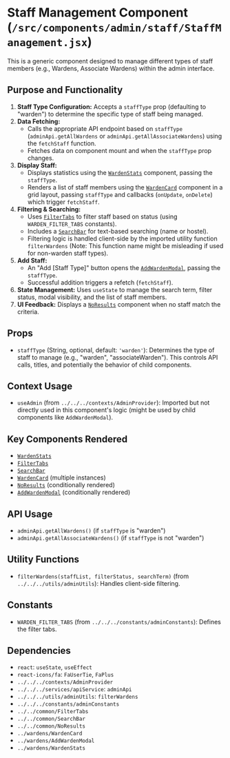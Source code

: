 # Staff Management Component (`/src/components/admin/staff/StaffManagement.jsx`)

This is a generic component designed to manage different types of staff members (e.g., Wardens, Associate Wardens) within the admin interface.

## Purpose and Functionality

1.  **Staff Type Configuration:** Accepts a `staffType` prop (defaulting to "warden") to determine the specific type of staff being managed.
2.  **Data Fetching:**
    - Calls the appropriate API endpoint based on `staffType` (`adminApi.getAllWardens` or `adminApi.getAllAssociateWardens`) using the `fetchStaff` function.
    - Fetches data on component mount and when the `staffType` prop changes.
3.  **Display Staff:**
    - Displays statistics using the [`WardenStats`](../wardens/WardenStats.md) component, passing the `staffType`.
    - Renders a list of staff members using the [`WardenCard`](../wardens/WardenCard.md) component in a grid layout, passing `staffType` and callbacks (`onUpdate`, `onDelete`) which trigger `fetchStaff`.
4.  **Filtering & Searching:**
    - Uses [`FilterTabs`](../../common/FilterTabs.md) to filter staff based on status (using `WARDEN_FILTER_TABS` constants).
    - Includes a [`SearchBar`](../../common/SearchBar.md) for text-based searching (name or hostel).
    - Filtering logic is handled client-side by the imported utility function `filterWardens` (Note: This function name might be misleading if used for non-warden staff types).
5.  **Add Staff:**
    - An "Add [Staff Type]" button opens the [`AddWardenModal`](../wardens/AddWardenModal.md), passing the `staffType`.
    - Successful addition triggers a refetch (`fetchStaff`).
6.  **State Management:** Uses `useState` to manage the search term, filter status, modal visibility, and the list of staff members.
7.  **UI Feedback:** Displays a [`NoResults`](../../common/NoResults.md) component when no staff match the criteria.

## Props

- `staffType` (String, optional, default: `'warden'`): Determines the type of staff to manage (e.g., "warden", "associateWarden"). This controls API calls, titles, and potentially the behavior of child components.

## Context Usage

- `useAdmin` (from `../../../contexts/AdminProvider`): Imported but not directly used in this component's logic (might be used by child components like `AddWardenModal`).

## Key Components Rendered

- [`WardenStats`](../wardens/WardenStats.md)
- [`FilterTabs`](../../common/FilterTabs.md)
- [`SearchBar`](../../common/SearchBar.md)
- [`WardenCard`](../wardens/WardenCard.md) (multiple instances)
- [`NoResults`](../../common/NoResults.md) (conditionally rendered)
- [`AddWardenModal`](../wardens/AddWardenModal.md) (conditionally rendered)

## API Usage

- `adminApi.getAllWardens()` (if `staffType` is "warden")
- `adminApi.getAllAssociateWardens()` (if `staffType` is not "warden")

## Utility Functions

- `filterWardens(staffList, filterStatus, searchTerm)` (from `../../../utils/adminUtils`): Handles client-side filtering.

## Constants

- `WARDEN_FILTER_TABS` (from `../../../constants/adminConstants`): Defines the filter tabs.

## Dependencies

- `react`: `useState`, `useEffect`
- `react-icons/fa`: `FaUserTie`, `FaPlus`
- `../../../contexts/AdminProvider`
- `../../../services/apiService`: `adminApi`
- `../../../utils/adminUtils`: `filterWardens`
- `../../../constants/adminConstants`
- `../../common/FilterTabs`
- `../../common/SearchBar`
- `../../common/NoResults`
- `../wardens/WardenCard`
- `../wardens/AddWardenModal`
- `../wardens/WardenStats`
